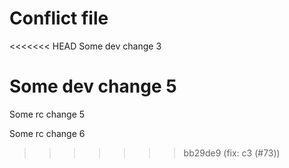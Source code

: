 # Conflict file

<<<<<<< HEAD
Some dev change 3

Some dev change 5
=======
Some rc change 5

Some rc change 6
>>>>>>> bb29de9 (fix: c3 (#73))
